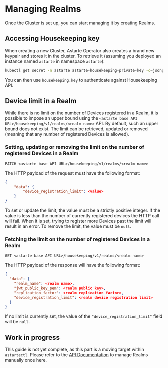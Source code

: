 # Managing Realms

Once the Cluster is set up, you can start managing it by creating Realms.

## Accessing Housekeeping key

When creating a new Cluster, Astarte Operator also creates a brand new keypair and stores it in
the cluster. To retrieve it (assuming you deployed an instance named `astarte` in namespace `astarte`):

```bash
kubectl get secret -n astarte astarte-housekeeping-private-key -o=jsonpath={.data.private-key} | base64 -d > housekeeping.key
```

You can then use `housekeeping.key` to authenticate against Housekeeping API.

## Device limit in a Realm
While there is no limit on the number of Devices registered in a Realm, it is possible to impose
an upper bound using the `<astarte base API URL>/housekeeping/v1/realms/<realm name>` API.
By default, such an upper bound does not exist. The limit can be retrieved, updated or removed
(meaning that any number of registered Devices is allowed).

### Setting, updating or removing the limit on the number of registered Devices in a Realm

`PATCH <astarte base API URL>/housekeeping/v1/realms/<realm name>`

The HTTP payload of the request must have the following format:

```json
{
    "data": {
        "device_registration_limit": <value>
    }
}
```

To set or update the limit, the value must be a strictly positive integer.
If the value is less than the number of currently registered devices the HTTP call will fail.
When it is set, trying to register more Devices past the limit will result in an error.
To remove the limit, the value must be `null`.

### Fetching the limit on the number of registered Devices in a Realm

`GET <astarte base API URL>/housekeeping/v1/realms/<realm name>`

The HTTP payload of the response will have the following format:

```json
{
  "data": {
    "realm_name": <realm name>,
    "jwt_public_key_pem": <realm public key>,
    "replication_factor": <realm replication factor>,
    "device_registration_limit": <realm device registration limit>
  }
}
```

If no limit is currently set, the value of the `"device_registration_limit"` field will be `null`.

## Work in progress

This guide is not yet complete, as this part is a moving target within `astartectl`. Please refer to the
[API Documentation](api/001-intro_api.md) to manage Realms manually once here.

